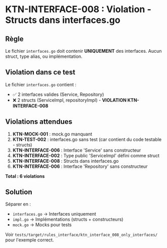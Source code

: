 # KTN-INTERFACE-008 : Violation - Structs dans interfaces.go

## Règle
Le fichier `interfaces.go` doit contenir **UNIQUEMENT** des interfaces. Aucun struct, type alias, ou implémentation.

## Violation dans ce test

Le fichier `interfaces.go` contient :
- ✅ 2 interfaces valides (Service, Repository)
- ❌ 2 structs (ServiceImpl, repositoryImpl) - **VIOLATION KTN-INTERFACE-008**

## Violations attendues

1. **KTN-MOCK-001** : mock.go manquant
2. **KTN-TEST-002** : interfaces.go sans test (car contient du code testable - structs)
3. **KTN-INTERFACE-006** : Interface 'Service' sans constructeur
4. **KTN-INTERFACE-002** : Type public 'ServiceImpl' défini comme struct
5. **KTN-INTERFACE-008** : Structs dans interfaces.go
6. **KTN-INTERFACE-006** : Interface 'Repository' sans constructeur

**Total : 6 violations**

## Solution

Séparer en :
- `interfaces.go` → Interfaces uniquement
- `impl.go` → Implémentations (structs + constructeurs)
- `mock.go` → Mocks pour tests

Voir `tests/target/rules_interface/ktn_interface_008_only_interfaces/` pour l'exemple correct.
